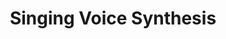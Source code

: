 ---
layout: tag-list
type: tag
title: Singing Voice Synthesis
slug: singing-voice-synthesis
category: seminar
sidebar: true
order: 3
description: >
   Singing Voice 관련 논문 
---